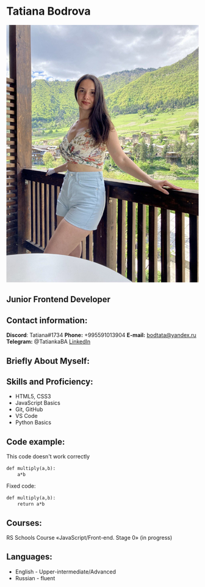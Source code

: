 # Tatiana Bodrova

![That's a picture of me](photo.jpg)

## Junior Frontend Developer

## Contact information:

**Discord**: Tatiana#1734
**Phone:** +995591013904
**E-mail:** bodtata@yandex.ru
**Telegram:** @TatiankaBA
[LinkedIn](https://www.linkedin.com/in/tatiana-bodrova-b18b3b102/)

## Briefly About Myself:

## Skills and Proficiency:
- HTML5, CSS3
- JavaScript Basics
- Git, GitHub
- VS Code
- Python Basics

## Code example:

This code doesn't work correctly
```
def multiply(a,b):
	a*b
```

Fixed code: 

```
def multiply(a,b):
	return a*b
```


## Courses:

RS Schools Course «JavaScript/Front-end. Stage 0» (in progress)

## Languages:

- English - Upper-intermediate/Advanced
- Russian - fluent